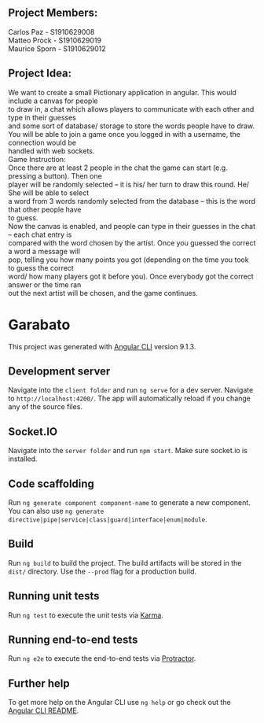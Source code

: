 
## Project Members:  
Carlos Paz - S1910629008  
Matteo Prock - S1910629019  
Maurice Sporn - S1910629012  

## Project Idea:

We want to create a small Pictionary application in angular. This would include a canvas for people  
to draw in, a chat which allows players to communicate with each other and type in their guesses  
and some sort of database/ storage to store the words people have to draw.  
You will be able to join a game once you logged in with a username, the connection would be  
handled with web sockets.  
Game Instruction:  
Once there are at least 2 people in the chat the game can start (e.g. pressing a button). Then one  
player will be randomly selected – it is his/ her turn to draw this round. He/ She will be able to select  
a word from 3 words randomly selected from the database – this is the word that other people have  
to guess.  
Now the canvas is enabled, and people can type in their guesses in the chat – each chat entry is  
compared with the word chosen by the artist. Once you guessed the correct a word a message will  
pop, telling you how many points you got (depending on the time you took to guess the correct  
word/ how many players got it before you). Once everybody got the correct answer or the time ran  
out the next artist will be chosen, and the game continues.

# Garabato

This project was generated with [Angular CLI](https://github.com/angular/angular-cli) version 9.1.3.

## Development server

Navigate into the `client folder` and run `ng serve` for a dev server. Navigate to `http://localhost:4200/`. The app will automatically reload if you change any of the source files.

## Socket.IO

Navigate into the `server folder` and run `npm start`. Make sure socket.io is installed. 

## Code scaffolding

Run `ng generate component component-name` to generate a new component. You can also use `ng generate directive|pipe|service|class|guard|interface|enum|module`.

## Build

Run `ng build` to build the project. The build artifacts will be stored in the `dist/` directory. Use the `--prod` flag for a production build.

## Running unit tests

Run `ng test` to execute the unit tests via [Karma](https://karma-runner.github.io).

## Running end-to-end tests

Run `ng e2e` to execute the end-to-end tests via [Protractor](http://www.protractortest.org/).

## Further help

To get more help on the Angular CLI use `ng help` or go check out the [Angular CLI README](https://github.com/angular/angular-cli/blob/master/README.md).
